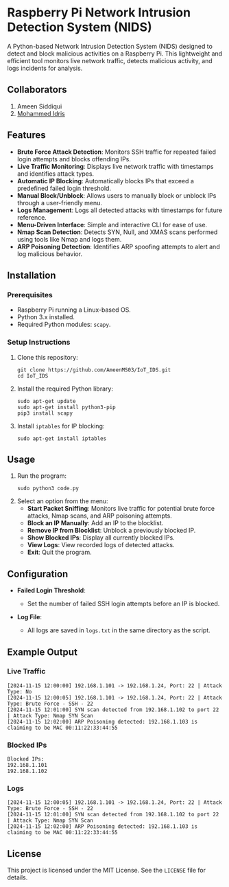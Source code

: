 
# **Raspberry Pi Network Intrusion Detection System (NIDS)**

A Python-based Network Intrusion Detection System (NIDS) designed to detect and block malicious activities on a Raspberry Pi. This lightweight and efficient tool monitors live network traffic, detects malicious activity, and logs incidents for analysis.

## **Collaborators**
1. Ameen Siddiqui
2. [Mohammed Idris](https://github.com/mczdj) 

## **Features**
- **Brute Force Attack Detection**: Monitors SSH traffic for repeated failed login attempts and blocks offending IPs.
- **Live Traffic Monitoring**: Displays live network traffic with timestamps and identifies attack types.
- **Automatic IP Blocking**: Automatically blocks IPs that exceed a predefined failed login threshold.
- **Manual Block/Unblock**: Allows users to manually block or unblock IPs through a user-friendly menu.
- **Logs Management**: Logs all detected attacks with timestamps for future reference.
- **Menu-Driven Interface**: Simple and interactive CLI for ease of use.
- **Nmap Scan Detection**: Detects SYN, Null, and XMAS scans performed using tools like Nmap and logs them.
- **ARP Poisoning Detection**: Identifies ARP spoofing attempts to alert and log malicious behavior.

## **Installation**

### **Prerequisites**
- Raspberry Pi running a Linux-based OS.
- Python 3.x installed.
- Required Python modules: `scapy`.

### **Setup Instructions**
1. Clone this repository:
   ```
   git clone https://github.com/AmeenMS03/IoT_IDS.git
   cd IoT_IDS
   ```
2. Install the required Python library:
   ```
   sudo apt-get update
   sudo apt-get install python3-pip
   pip3 install scapy
   ```
3. Install `iptables` for IP blocking:
   ```
   sudo apt-get install iptables
   ```

## **Usage**

1. Run the program:
   ```
   sudo python3 code.py
   ```
2. Select an option from the menu:
   - **Start Packet Sniffing**: Monitors live traffic for potential brute force attacks, Nmap scans, and ARP poisoning attempts.
   - **Block an IP Manually**: Add an IP to the blocklist.
   - **Remove IP from Blocklist**: Unblock a previously blocked IP.
   - **Show Blocked IPs**: Display all currently blocked IPs.
   - **View Logs**: View recorded logs of detected attacks.
   - **Exit**: Quit the program.

## **Configuration**

- **Failed Login Threshold**:
  - Set the number of failed SSH login attempts before an IP is blocked.

- **Log File**:
  - All logs are saved in `logs.txt` in the same directory as the script.

## **Example Output**

### **Live Traffic**
```
[2024-11-15 12:00:00] 192.168.1.101 -> 192.168.1.24, Port: 22 | Attack Type: No
[2024-11-15 12:00:05] 192.168.1.101 -> 192.168.1.24, Port: 22 | Attack Type: Brute Force - SSH - 22
[2024-11-15 12:01:00] SYN scan detected from 192.168.1.102 to port 22 | Attack Type: Nmap SYN Scan
[2024-11-15 12:02:00] ARP Poisoning detected: 192.168.1.103 is claiming to be MAC 00:11:22:33:44:55
```

### **Blocked IPs**
```
Blocked IPs:
192.168.1.101
192.168.1.102
```

### **Logs**
```
[2024-11-15 12:00:05] 192.168.1.101 -> 192.168.1.24, Port: 22 | Attack Type: Brute Force - SSH - 22
[2024-11-15 12:01:00] SYN scan detected from 192.168.1.102 to port 22 | Attack Type: Nmap SYN Scan
[2024-11-15 12:02:00] ARP Poisoning detected: 192.168.1.103 is claiming to be MAC 00:11:22:33:44:55
```

## **License**

This project is licensed under the MIT License. See the `LICENSE` file for details.
